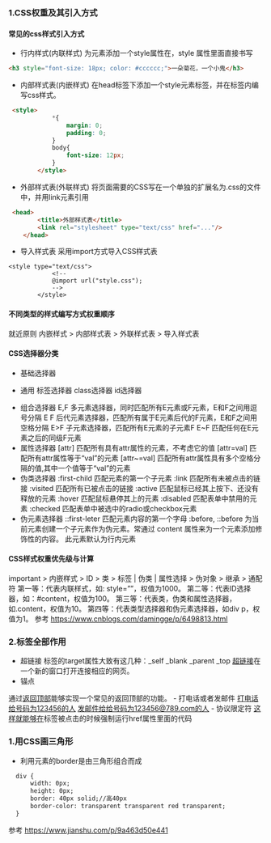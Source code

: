 ### 1.CSS权重及其引入方式
#### 常见的css样式引入方式
- 行内样式(内联样式)
为元素添加一个style属性在，style 属性里面直接书写
```html
<h3 style="font-size: 18px; color: #cccccc;">一朵菊花，一个小鬼</h3>
```
- 内部样式表(内嵌样式)
在head标签下添加一个style元素标签，并在标签内编写css样式。
```html
 <style>
            *{
                margin: 0;
                padding: 0;
            }
            body{
                font-size: 12px;
            }
        </style>
```
- 外部样式表(外联样式)
将页面需要的CSS写在一个单独的扩展名为.css的文件中，并用link元素引用
```html
 <head>
        <title>外部样式表</title>
        <link rel="stylesheet" type="text/css" href="..."/>
    </head>
```
- 导入样式表
采用import方式导入CSS样式表
```
<style type="text/css">
            <!--
            @import url("style.css");
            -->
        </style>
```
#### 不同类型的样式编写方式权重顺序
就近原则
内嵌样式 > 内部样式表 > 外联样式表 > 导入样式表
#### CSS选择器分类
- 基础选择器
* 通用
标签选择器
class选择器
id选择器
- 组合选择器
E,F 多元素选择器，同时匹配所有E元素或F元素，E和F之间用逗号分隔
E F 后代元素选择器，匹配所有属于E元素后代的F元素，E和F之间用空格分隔
E>F 子元素选择器，匹配所有E元素的子元素F
E~F 匹配任何在E元素之后的同级F元素
- 属性选择器
[attr] 匹配所有具有attr属性的元素，不考虑它的值
[attr=val] 匹配所有attr属性等于“val”的元素
[attr~=val] 匹配所有attr属性具有多个空格分隔的值,其中一个值等于“val”的元素
- 伪类选择器
:first-child 匹配元素的第一个子元素
:link 匹配所有未被点击的链接
:visited 匹配所有已被点击的链接
:active 匹配鼠标已经其上按下、还没有释放的元素
:hover 匹配鼠标悬停其上的元素
:disabled 匹配表单中禁用的元素
:checked 匹配表单中被选中的radio或checkbox元素
- 伪元素选择器
::first-leter 匹配元素内容的第一个字母
:before, ::before 为当前元素创建一个子元素作为伪元素。常通过 content 属性来为一个元素添加修饰性的内容。 此元素默认为行内元素
#### CSS样式权重优先级与计算
important > 内嵌样式 > ID > 类 > 标签 | 伪类 | 属性选择 > 伪对象 > 继承 > 通配符
第一等：代表内联样式，如: style=””，权值为1000。
第二等：代表ID选择器，如：#content，权值为100。
第三等：代表类，伪类和属性选择器，如.content，权值为10。
第四等：代表类型选择器和伪元素选择器，如div p，权值为1。
参考 https://www.cnblogs.com/damingge/p/6498813.html
### 2.<a></a>标签全部作用
- 超链接
<a>标签的target属性大致有这几种：_self _blank _parent _top
<a href="https://www.baidu.com/" target="_blank">超链接</a>在一个新的窗口打开连接相应的网页。
- 锚点
<div id="runtop"></div>
通过<a href="#runtop">返回顶部</a>能够实现一个常见的返回顶部的功能。
- 打电话或者发邮件
<a href="tel:123456">打电话给号码为123456的人</a>
<a href="mailto:123456@789.com">发邮件给给号码为123456@789.com的人</a>
- 协议限定符
 <a href="javascript:alert("强制运行的javascript代码")">这样就能够在<a>标签被点击的时候强制运行href属性里面的代码</a>
  
 ### 1.用CSS画三角形
- 利用元素的border是由三角形组合而成
 ```html
   div {
       width: 0px;
       height: 0px;
       border: 40px solid;//高40px
       border-color: transparent transparent red transparent;
   }
  ```
 参考 https://www.jianshu.com/p/9a463d50e441
 
 
 
 
 
 
 
 
 
 
 
 
 
 
 
 
 
 
 
 
 
